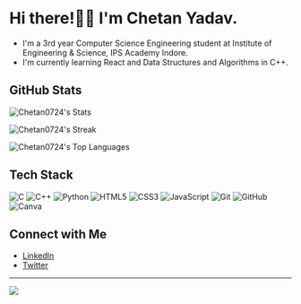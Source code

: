 # Hi there!👋🏻 I'm Chetan Yadav.

- I'm a 3rd year Computer Science Engineering student at Institute of Engineering & Science, IPS Academy Indore.
- I'm currently learning React and Data Structures and Algorithms in C++.

## GitHub Stats 
![Chetan0724's Stats](https://github-readme-stats.vercel.app/api?username=Chetan0724&theme=dark&show_icons=true&hide_border=true&count_private=true)

![Chetan0724's Streak](https://github-readme-streak-stats.herokuapp.com/?user=Chetan0724&theme=dark&hide_border=true)

![Chetan0724's Top Languages](https://github-readme-stats.vercel.app/api/top-langs/?username=Chetan0724&theme=dark&show_icons=true&hide_border=true&layout=compact)

## Tech Stack
![C](https://img.shields.io/badge/c-%2300599C.svg?style=for-the-badge&logo=c&logoColor=white) ![C++](https://img.shields.io/badge/c++-%2300599C.svg?style=for-the-badge&logo=c%2B%2B&logoColor=white) ![Python](https://img.shields.io/badge/python-3670A0?style=for-the-badge&logo=python&logoColor=ffdd54) ![HTML5](https://img.shields.io/badge/html5-%23E34F26.svg?style=for-the-badge&logo=html5&logoColor=white) ![CSS3](https://img.shields.io/badge/css3-%231572B6.svg?style=for-the-badge&logo=css3&logoColor=white) ![JavaScript](https://img.shields.io/badge/javascript-%23323330.svg?style=for-the-badge&logo=javascript&logoColor=%23F7DF1E) ![Git](https://img.shields.io/badge/Git-fc6d26?style=for-the-badge&logo=git&logoColor=white) ![GitHub](https://img.shields.io/badge/GitHub-%23121011.svg?style=for-the-badge&logo=github&logoColor=white) ![Canva](https://img.shields.io/badge/Canva-%2300C4CC.svg?style=for-the-badge&logo=Canva&logoColor=white)

## Connect with Me

- [LinkedIn](https://www.linkedin.com/in/chetan0724/)
- [Twitter](https://twitter.com/Chetany0724)

---

[![](https://visitcount.itsvg.in/api?id=Chetan0724&icon=0&color=12)](https://visitcount.itsvg.in)